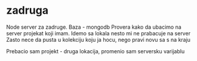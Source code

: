 # zadruga
Node server za zadruge. Baza - mongodb
Provera kako da ubacimo na server projekat koji imam.
Idemo sa lokala nesto mi ne prabacuje na server
Zasto nece da pusta u kolekciju koju ja hocu, nego pravi novu sa s na kraju

Prebacio sam projekt - druga lokacija, promenio sam serversku varijablu
